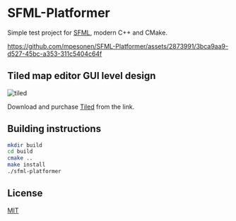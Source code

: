 # SFML-Platformer

Simple test project for [SFML](https://github.com/SFML/SFML), modern C++ and CMake.

https://github.com/mpesonen/SFML-Platformer/assets/2873991/3bca9aa9-d527-45bc-a353-311c5404c64f

## Tiled map editor GUI level design

![tiled](https://github.com/mpesonen/SFML-Platformer/assets/2873991/2578cf2c-a7a9-46e3-8575-5701bda24a9a)

Download and purchase [Tiled](https://www.mapeditor.org/) from the link.

## Building instructions

```bash
mkdir build
cd build
cmake ..
make install
./sfml-platformer
```

## License

[MIT](https://choosealicense.com/licenses/mit/)
